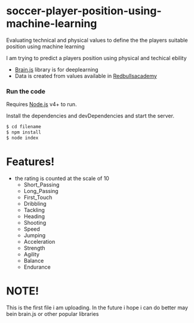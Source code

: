 # soccer-player-position-using-machine-learning
Evaluating technical and physical values to define the the players suitable position using machine learning

I am trying to predict a players position using physical and techical ebility
  -  [Brain.js](https://github.com/BrainJS/brain.js) library is for deeplearning
  - Data is created from values available in  [Redbullsacademy](http://www.redbullsacademy.com) 
 
### Run the code

Requires [Node.js](https://nodejs.org/) v4+ to run.

Install the dependencies and devDependencies and start the server.

```sh
$ cd filename
$ npm install 
$ node index
```
# Features!

  - the rating is counted at the scale of 10 
    - Short_Passing
    - Long_Passing
    - First_Touch
    - Dribbling
    - Tackling
    - Heading
    - Shooting
    - Speed
    - Jumping
    - Acceleration
    - Strength
    - Agility
    - Balance
    - Endurance

# NOTE!

This is the first file i am uploading. In the future i hope i can do better may bein brain.js or other popular libraries
